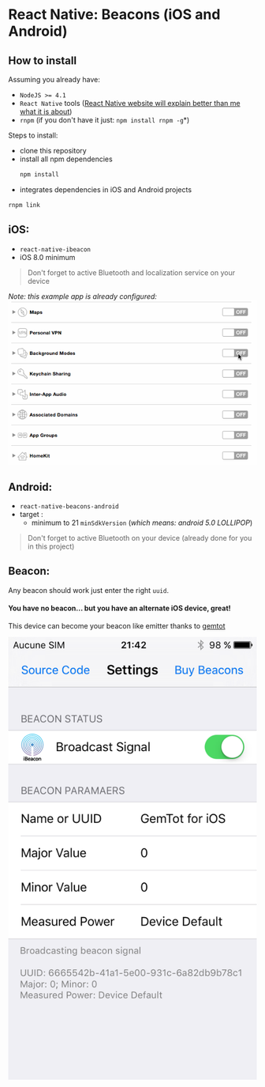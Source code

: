 React Native: Beacons (iOS and Android)
======

## How to install

Assuming you already have:
- `NodeJS >= 4.1`
- `React Native` tools ([React Native website will explain better than me what it is about](https://facebook.github.io/react-native/docs/getting-started.html))
- `rnpm` (if you don't have it just: `npm install rnpm -g`*)

Steps to install:
- clone this repository
- install all npm dependencies
  ```bash
  npm install
  ```
- integrates dependencies in iOS and Android projects
```bash
rnpm link
```

## iOS:
- `react-native-ibeacon`
- iOS 8.0 minimum

> Don't forget to active Bluetooth and localization service on your device

*Note: this example app is already configured:*
![ios: active background mode](./bgmode.gif)

## Android:
- `react-native-beacons-android`
- target :
  - minimum to 21 `minSdkVersion` (*which means: android 5.0 LOLLIPOP*)

> Don't forget to active Bluetooth on your device (already done for you in this project)

## Beacon:

Any beacon should work just enter the right `uuid`.

#### You have no beacon... but you have an alternate iOS device, great!

This device can become your beacon like emitter thanks to [gemtot](https://github.com/gemtot/iBeacon)

![like here :](gemtot-beacon-emitter-app.PNG)
